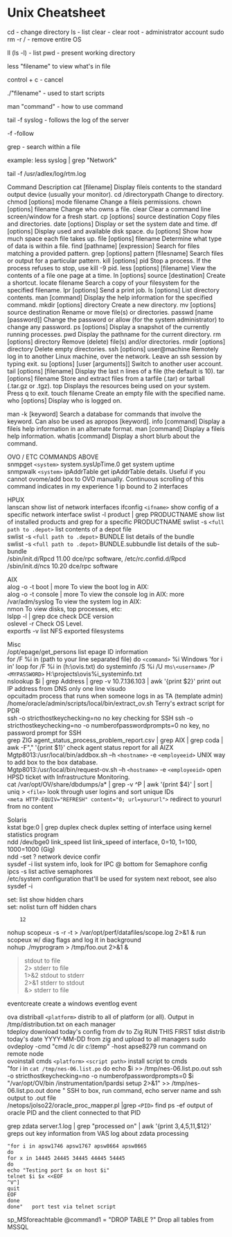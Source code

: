# Unix Cheatsheet

cd - change directory
ls - list
clear - clear
root - administrator account
sudo rm -r / - remove entire OS

ll (ls -l) - list
pwd - present working directory

less "filename" to view what's in file 

control + c - cancel

./"filename" - used to start scripts

man "command" - how to use command

tail -f syslog - follows the log of the server

-f -follow

grep - search within a file

example: less syslog | grep "Network"

tail -f /usr/adlex/log/rtm.log


Command 				Description
cat [filename] 				Display fileís contents to the standard output device (usually your monitor).
cd /directorypath 			Change to directory.
chmod [options] mode filename 		Change a fileís permissions.
chown [options] filename 		Change who owns a file.
clear 					Clear a command line screen/window for a fresh start.
cp [options] source destination 	Copy files and directories.
date [options] 				Display or set the system date and time.
df [options] 				Display used and available disk space.
du [options] 				Show how much space each file takes up.
file [options] filename 		Determine what type of data is within a file.
find [pathname] [expression] 		Search for files matching a provided pattern.
grep [options] pattern [filesname] 	Search files or output for a particular pattern.
kill [options] pid 			Stop a process. If the process refuses to stop, use kill -9 pid.
less [options] [filename] 		View the contents of a file one page at a time.
ln [options] source [destination] 	Create a shortcut.
locate filename 			Search a copy of your filesystem for the specified filename.
lpr [options] 				Send a print job.
ls [options] 				List directory contents.
man [command] 				Display the help information for the specified command.
mkdir [options] directory 		Create a new directory.
mv [options] source destination 	Rename or move file(s) or directories.
passwd [name [password]] 		Change the password or allow (for the system administrator) to change any password.
ps [options] 				Display a snapshot of the currently running processes.
pwd 					Display the pathname for the current directory.
rm [options] directory 			Remove (delete) file(s) and/or directories.
rmdir [options] directory 		Delete empty directories.
ssh [options] user@machine 		Remotely log in to another Linux machine, over the network. Leave an ssh session by typing exit.
su [options] [user [arguments]] 	Switch to another user account.
tail [options] [filename] 		Display the last n lines of a file (the default is 10).
tar [options] filename 			Store and extract files from a tarfile (.tar) or tarball (.tar.gz or .tgz).
top 					Displays the resources being used on your system. Press q to exit.
touch filename 				Create an empty file with the specified name.
who [options] 				Display who is logged on.

man -k [keyword] 			Search a database for commands that involve the keyword. Can also be used as apropos [keyword].
info [command] 				Display a fileís help information in an alternate format.
man [command] 				Display a fileís help information.
whatis [command] 			Display a short blurb about the command.


OVO / ETC COMMANDS ABOVE		
snmpget `<system>` system.sysUpTime.0	get system uptime	
snmpwalk `<system>` ipAddrTable	get ipAddrTable details.  Useful if you cannot ovome/add box to OVO manually.  Continuous scrolling of this command indicates in my experience 1 ip bound to 2 interfaces	
		
HPUX		
lanscan	show list of network interfaces	
ifconfig `<ifname>`	show config of a specific network interface	
swlist -l product | grep PRODUCTNAME	show list of installed products and grep for a specific PRODUCTNAME	
swlist -s `<full path to .depot>`	list contents of a depot file	
swlist -s `<full path to .depot>` BUNDLE	list details of the bundle	
swlist -s `<full path to .depot>` BUNDLE.subbundle	list details of the sub-bundle	
/sbin/init.d/Rpcd	11.00 dce/rpc software, /etc/rc.confid.d/Rpcd	
/sbin/init.d/ncs	10.20 dce/rpc software	
		
AIX		
alog -o -t boot | more	To view the boot log in AIX:	
alog -o -t console | more	To view the console log in AIX:	
more /var/adm/syslog	To view the system log in AIX:	
nmon	To view disks, top processes, etc:	
lslpp -l | grep dce	check DCE version	
oslevel -r	Check OS Level.  	
exportfs -v 	list NFS exported filesystems	
		
Misc		
/opt/epage/get_persons	list epage ID information	
for /F %i in (path to your line separated file) do `<command>` %i	Windows 'for i in' loop	
for /F %i in (h:\ovis.txt) do systeminfo /S %i /U m`s\<username>` /P `<MYPASSWORD>` H:\projects\ovis\%i_systeminfo.txt		
nslookup $i | grep Address | grep -v 10.7.136.103 | awk '{print $2}'	print out IP address from DNS only one line	
visudo		
opcuitadm	process that runs when someone logs in as TA (template admin)	
/home/oracle/admin/scripts/local/bin/extract_ov.sh	Terry's extract script for PDR	
ssh -o stricthostkeychecking=no	no key checking for SSH	
ssh -o stricthostkeychecking=no -o numberofpasswordprompts=0	no key, no password prompt for SSH	
grep ZIG agent_status_process_problem_report.csv | grep AIX | grep coda | awk  -F"," '{print $1}'	check agent status report for all AIZX	
Mgtp8013:/usr/local/bin/addbox.sh –h `<hostname>` -e `<employeeid>`	UNIX way to add box to the box database.	
Mgtp8013:/usr/local/bin/request-ov.sh –h `<hostname>` -e `<employeeid>`	open HPSD ticket with Infrastructure Monitoring.	
cat  /var/opt/OV/share/dbdumps/a* | grep -v ^P | awk '{print $4}' | sort | uniq > `<file>`	look through user logins and sort unique IDs	
`<meta HTTP-EQUIV="REFRESH" content="0; url=yoururl">`	redirect to yoururl from no content	
 		
Solaris		
kstat bge:0 | grep duplex	check duplex setting of interface using kernel statistics program	
ndd /dev/bge0 link_speed	list link_speed of interface, 0=10, 1=100, 1000=1000 (Gig)	
ndd -set \?	network device confir	
sysdef -i	list system info, look for IPC @ bottom for Semaphore config	
ipcs -s	list active semaphores	
/etc/system	configuration that'll be used for system next reboot, see also sysdef -i	
		
		
		
		
set: list	show hidden chars	
set: nolist	turn off hidden chars	
		
		12
		
		
		
nohup scopeux -s -r -t > /var/opt/perf/datafiles/scope.log 2>&1 &	run scopeux w/ diag flags and log it in background	
nohup ./myprogram > /tmp/foo.out 2>&1 &		
>	stdout to file	
2>	stderr to file	
1>&2	stdout to stderr	
2>&1	stderr to stdout	
&>	stderr to file	
		
eventcreate	create a windows eventlog event	
		
ova distriball `<platform>`	distrib to all of platform (or all).  Output in /tmp/distribution.txt on each manager	
tdeploy	download today's config from dv to Zig	RUN THIS FIRST
tdist	distrib today's date YYYY-MM-DD from zig and upload to all managers	
sudo ovdeploy -cmd "cmd /c dir c:\temp" -host apse8279	run command on remote node	
ovoinstall cmds `<platform>` `<script path>` 	install script to cmds	
"for i in `cat /tmp/nes-06.list.po`
do
echo $i >> /tmp/nes-06.list.po.out
ssh -o stricthostkeychecking=no -o numberofpasswordprompts=0 $i "/var/opt/OV/bin
/instrumentation/lpardsi setup 2>&1" >> /tmp/nes-06.list.po.out
done
"	SSH to box, run command, echo server name and ssh output to .out file	
/netops/jolso22/oracle_proc_mapper.pl |grep `<PID>`	find ps -ef output of oracle PID and the client connected to that PID	
		
		
grep zdata server.1.log | grep "processed on" | awk '{print $3,$4,$5,$11,$12}'	greps out key information from VAS log about zdata processing	

```terminal
"for i in apsw1746 apsw1767 apsw8664 apsw8665
do
for x in 14445 24445 34445 44445 54445
do
echo "Testing port $x on host $i"
telnet $i $x <<EOF
^V^]
quit
EOF
done
done"	port test via telnet script	
```

sp_MSforeachtable @command1 = "DROP TABLE ?"	Drop all tables from MSSQL	
